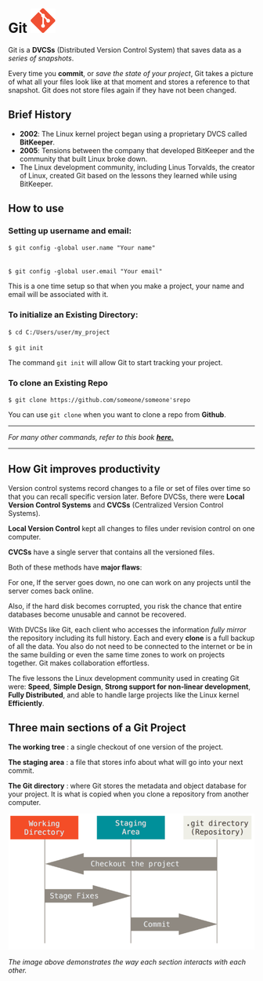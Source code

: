 # Git <img src="Images/git_logo.png" alt="git logo" width= 50 height=50>

Git is a **DVCSs** (Distributed Version Control System) that saves data as a *series of snapshots*.

Every time you **commit**, or *save the state of your project*, Git takes a picture of what all your files look like at
that moment and stores a reference to that snapshot. Git does not store files again if they have not been changed.

## Brief History

* **2002**: The Linux kernel project began using a proprietary DVCS called **BitKeeper**.
* **2005**: Tensions between the company that developed BitKeeper and the community that built Linux broke down.
* The Linux development community, including Linus Torvalds, the creator of Linux, created Git based on the lessons they
  learned while using BitKeeper.

## How to use

### Setting up username and email:

    $ git config -global user.name "Your name"


    $ git config -global user.email "Your email"

This is a one time setup so that when you make a project, your name and email will be associated with it.

### To initialize an Existing Directory:

    $ cd C:/Users/user/my_project

    $ git init

The command `git init` will allow Git to start tracking your project.

### To clone an Existing Repo

    $ git clone https://github.com/someone/someone'srepo

You can use `git clone` when you want to clone a repo from **Github**.

---

*For many other commands, refer to this book **[here.](https://git-scm.com/book/en/v2)***

---

## How Git improves productivity

Version control systems record changes to a file or set of files over time so that you can recall specific version
later. Before DVCSs, there were **Local Version Control Systems** and **CVCSs** (Centralized Version Control Systems).

**Local Version Control** kept all changes to files under revision control on one computer.

**CVCSs** have a single server that contains all the versioned files.

Both of these methods have **major flaws**:

For one, If the server goes down, no one can work on any projects until the server comes back online.

Also, if the hard disk becomes corrupted, you risk the chance that entire databases become unusable and cannot be
recovered.

With DVCSs like Git, each client who accesses the information *fully mirror* the repository including its full history.
Each and every **clone** is a full backup of all the data. You also do not need to be connected to the internet or be in
the same building or even the same time zones to work on projects together. Git makes collaboration effortless.

The five lessons the Linux development community used in creating Git were: **Speed**, **Simple Design**, **Strong
support for non-linear development**, **Fully Distributed**, and able to handle large projects like the Linux kernel
**Efficiently**.

## Three main sections of a Git Project

**The working tree**
: a single checkout of one version of the project.

**The staging area**
: a file that stores info about what will go into your next commit.

**The Git directory**
: where Git stores the metadata and object database for your project. It is what is copied when you clone a repository
from another computer.

![Git sections](Images/git_sections.png)

*The image above demonstrates the way each section interacts with each other.*
